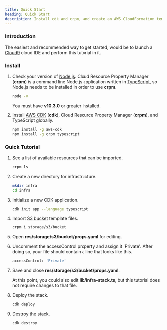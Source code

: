 ```yaml
---
title: Quick Start
heading: Quick Start
description: Install cdk and crpm, and create an AWS CloudFormation template.
---
```

### Introduction

The easiest and recommended way to get started, would be to launch a [Cloud9](https://aws.amazon.com/cloud9) cloud IDE and perform this tutorial in it.

### Install

1.  Check your version of [Node.js](https://nodejs.org).  Cloud Resource Property Manager (**crpm**) is a command line Node.js application written in [TypeScript](https://www.typescriptlang.org),
    so Node.js needs to be installed in order to use **crpm**.
    
    ```bash
    node -v
    ```
    
    You must have **v10.3.0** or greater installed.

2.  Install [AWS CDK](https://aws.amazon.com/cdk) (**cdk**), Cloud Resource Property Manager (**crpm**), and TypeScript globally.

    ```bash
    npm install -g aws-cdk
    npm install -g crpm typescript
    ```

### Quick Tutorial

1.  See a list of available resources that can be imported.

    ```bash
    crpm ls
    ```

2.  Create a new directory for infrastructure.

    ```bash
    mkdir infra
    cd infra
    ```

3.  Initialize a new CDK application.

    ```bash
    cdk init app --language typescript
    ```

4.  Import [S3 bucket](https://docs.aws.amazon.com/AWSCloudFormation/latest/UserGuide/aws-properties-s3-bucket.html) template files.

    ```bash
    crpm i storage/s3/bucket
    ```

5.  Open **res/storage/s3/bucket/props.yaml** for editing.

6.  Uncomment the accessControl property and assign it 'Private'.  After doing so, your file should contain a line that looks like this.

    ```bash
    accessControl: 'Private'
    ```

7.  Save and close **res/storage/s3/bucket/props.yaml**.
    
    At this point, you could also edit **lib/infra-stack.ts**, but this tutorial does not require changes to that file.

8.  Deploy the stack.

    ```bash
    cdk deploy
    ```

9.  Destroy the stack.

    ```bash
    cdk destroy
    ```
